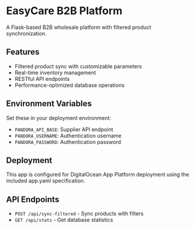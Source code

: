 # EasyCare B2B Platform

A Flask-based B2B wholesale platform with filtered product synchronization.

## Features
- Filtered product sync with customizable parameters
- Real-time inventory management
- RESTful API endpoints
- Performance-optimized database operations

## Environment Variables
Set these in your deployment environment:
- `PANDORA_API_BASE`: Supplier API endpoint
- `PANDORA_USERNAME`: Authentication username
- `PANDORA_PASSWORD`: Authentication password

## Deployment
This app is configured for DigitalOcean App Platform deployment using the included app.yaml specification.

## API Endpoints
- `POST /api/sync-filtered` - Sync products with filters
- `GET /api/stats` - Get database statistics
